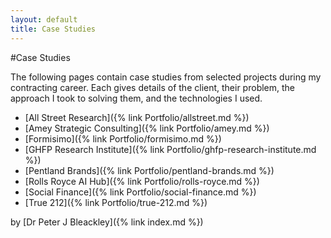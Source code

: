 ```yaml
---
layout: default
title: Case Studies
---
```


#Case Studies

The following pages contain case studies from selected projects during my contracting career. Each gives details of the client, their problem, the approach I took to solving them, and the technologies I used.

* [All Street Research]({% link Portfolio/allstreet.md %})
* [Amey Strategic Consulting]({% link Portfolio/amey.md %})
* [Formisimo]({% link Portfolio/formisimo.md %})
* [GHFP Research Institute]({% link Portfolio/ghfp-research-institute.md %})
* [Pentland Brands]({% link Portfolio/pentland-brands.md %})
* [Rolls Royce AI Hub]({% link Portfolio/rolls-royce.md %})
* [Social Finance]({% link Portfolio/social-finance.md %})
* [True 212]({% link Portfolio/true-212.md %})

by [Dr Peter J Bleackley]({% link index.md %})
